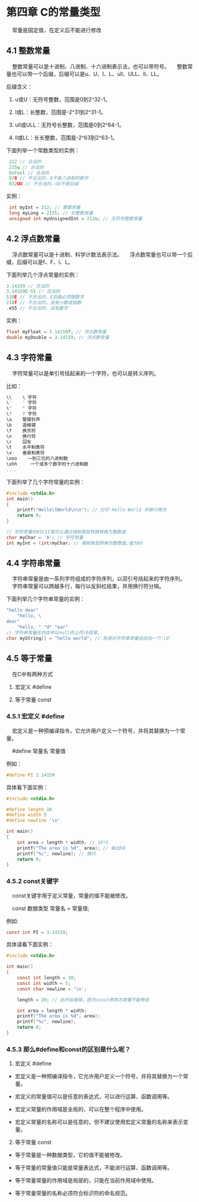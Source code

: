 # 第四章 C的常量类型

    常量是固定值，在定义后不能进行修改

## 4.1 整数常量

    整数常量可以是十进制、八进制、十六进制表示法，也可以带符号。
    整数常量也可以带一个后缀，后缀可以是u、U、l、L、ull、ULL、ll、LL。

后缀含义：

1. u或U：无符号整数，范围是0到2^32-1。

2. l或L：长整数，范围是-2^31到2^31-1。

3. ull或ULL：无符号长整数，范围是0到2^64-1。

4. ll或LL：长长整数，范围是-2^63到2^63-1。

下面列举一个常数类型的实例：

```c
 212 // 合法的
 215u // 合法的
 0xFeel // 合法的
 078 // 不合法的，8不是八进制的数字
 032UU // 不合法的，UU不是后缀
```

实例：

```c
 int myInt = 212; // 整数常量
 long myLong = 215l; // 长整数常量
 unsigned int myUnsignedInt = 212u; // 无符号整数常量
```

## 4.2 浮点数常量

    浮点数常量可以是十进制、科学计数法表示法。
    浮点数常量也可以带一个后缀，后缀可以是f、F、l、L。

下面列举几个浮点常量的实例：

```c
3.14159 // 合法的
3.14159E-5l // 合法的
510E // 不合法的，E后面必须跟数字
210f // 不合法的，没有小数或指数
.e55 // 不合法的，没有数字
```

实例：

```c
float myFloat = 3.14159f; // 浮点数常量
double myDouble = 3.14159; // 浮点数常量
```

## 4.3 字符常量

    字符常量可以是单引号括起来的一个字符，也可以是转义序列。

比如：

```c
\\    \ 字符
\'    ' 字符
\"    " 字符
\?    ? 字符
\a    警报铃声
\b    退格键
\f    换页符
\n    换行符
\r    回车
\t    水平制表符
\v    垂直制表符
\ooo    一到三位的八进制数
\xhh     一个或多个数字的十六进制数
....
```

下面列举了几个字符常量的实例：

```c
#include <stdio.h>
int main()
{
    printf("Hello\tWorld\n\n"); // 打印 Hello World 并换行两次
    return 0;
}

// 字符常量的ASCII值可以通过强制类型转换转换为整数值
char myChar = 'A'; // 字符常量
int myInt = (int)myChar; // 强制类型转换为整数值,值为65
```

## 4.4 字符串常量

    字符串常量是由一系列字符组成的字符序列，以双引号括起来的字符序列。
    字符串常量可以跨越多行，每行以反斜杠结束，并用换行符分隔。

下面列举几个字符串常量的实例：

```c
"hello dear"
    "hello, \
dear"
    "hello, " "d" "ear"
// 字符串常量在内存中以null终止符\0结尾。
char myString[] = "hello world"; // 系统对字符串常量自动加一个'\0'
```

## 4.5 等于常量

    在C中有两种方式

1. 宏定义 #define

2. 等于常量 const

### 4.5.1 宏定义 #define

    宏定义是一种预编译指令，它允许用户定义一个符号，并将其替换为一个常量。

    #define 常量名 常量值

例如：

```c
#define PI 3.14159
```

具体看下面实例：

```c
#include <stdio.h>

#define length 10
#define width 5
#define newline '\n'

int main()
{
    int area = length * width; // 10*5
    printf("The area is %d", area); // 输出50
    printf("%c", newline); // 换行
    return 0;
}

```

### 4.5.2 const关键字

    const关键字用于定义常量，常量的值不能被修改。

    const 数据类型 常量名 = 常量值;

例如:

```c
const int PI = 3.14159;
```

具体请看下面实例：

```c
#include <stdio.h>

int main()
{
    const int length = 10;
    const int width = 5;
    const char newline = '\n';

    length = 20; // 此时会报错，因为const修饰为常量不能修改

    int area = length * width;
    printf("The area is %d", area);
    printf("%c", newline);
    return 0;
}
```

### 4.5.3 那么#define和const的区别是什么呢？

1. 宏定义 #define
- 宏定义是一种预编译指令，它允许用户定义一个符号，并将其替换为一个常量。

- 宏定义的常量值可以是任意的表达式，可以进行运算、函数调用等。

- 宏定义常量的作用域是全局的，可以在整个程序中使用。

- 宏定义常量的名称可以是任意的，但不建议使用宏定义常量的名称来表示变量。
2. 等于常量 const
- 等于常量是一种数据类型，它的值不能被修改。

- 等于常量的常量值只能是常量表达式，不能进行运算、函数调用等。

- 等于常量常量的作用域是局部的，只能在当前作用域中使用。

- 等于常量常量的名称必须符合标识符的命名规范。
